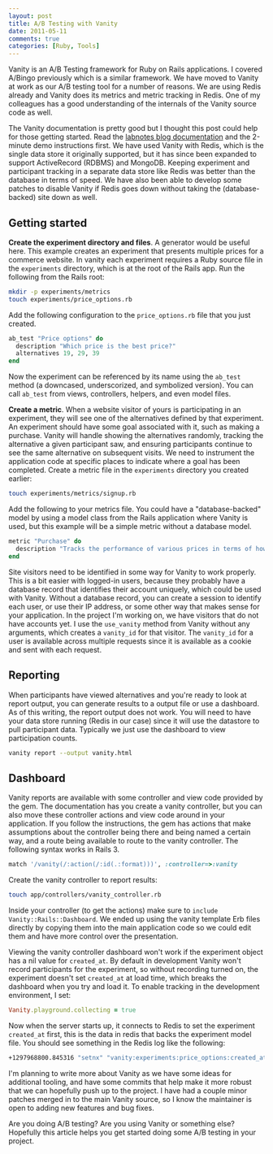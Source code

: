 ```yaml
---
layout: post
title: A/B Testing with Vanity
date: 2011-05-11
comments: true
categories: [Ruby, Tools]
---
```


Vanity is an A/B Testing framework for Ruby on Rails applications. I covered A/Bingo previously which is a similar framework. We have moved to Vanity at work as our A/B testing tool for a number of reasons. We are using Redis already and Vanity does its metrics and metric tracking in Redis. One of my colleagues has a good understanding of the internals of the Vanity source code as well. 

The Vanity documentation is pretty good but I thought this post could help for those getting started. Read the [labnotes blog documentation](http://vanity.labnotes.org/) and the 2-minute demo instructions first. We have used Vanity with Redis, which is the single data store it originally supported, but it has since been expanded to support ActiveRecord (RDBMS) and MongoDB. Keeping experiment and participant tracking in a separate data store like Redis was better than the database in terms of speed. We have also been able to develop some patches to disable Vanity if Redis goes down without taking the (database-backed) site down as well.

Getting started
-----
**Create the experiment directory and files**. A generator would be useful here. This example creates an experiment that presents multiple prices for a commerce website. In vanity each experiment requires a Ruby source file in the `experiments` directory, which is at the root of the Rails app. Run the following from the Rails root:

``` bash
mkdir -p experiments/metrics          
touch experiments/price_options.rb
```
    
Add the following configuration to the `price_options.rb` file that you just created.

``` ruby
ab_test "Price options" do
  description "Which price is the best price?"
  alternatives 19, 29, 39
end
```

Now the experiment can be referenced by its name using the `ab_test` method (a downcased, underscorized, and symbolized version). You can call `ab_test` from views, controllers, helpers, and even model files.

**Create a metric**. When a website visitor of yours is participating in an experiment, they will see one of the alternatives defined by that experiment. An experiment should have some goal associated with it, such as making a purchase. Vanity will handle showing the alternatives randomly, tracking the alternative a given participant saw, and ensuring participants continue to see the same alternative on subsequent visits. We need to instrument the application code at specific places to indicate where a goal has been completed. Create a metric file in the `experiments` directory you created earlier:

``` bash
touch experiments/metrics/signup.rb
```

Add the following to your metrics file. You could have a "database-backed" model by using a model class from the Rails application where Vanity is used, but this example will be a simple metric without a database model.

``` ruby
metric "Purchase" do
  description "Tracks the performance of various prices in terms of how many purchases their participants produce"
end
```

Site visitors need to be identified in some way for Vanity to work properly. This is a bit easier with logged-in users, because they probably have a database record that identifies their account uniquely, which could be used with Vanity. Without a database record, you can create a session to identify each user, or use their IP address, or some other way that makes sense for your application. In the project I'm working on, we have visitors that do not have accounts yet. I use the `use_vanity` method from Vanity without any arguments, which creates a `vanity_id` for that visitor. The `vanity_id` for a user is available across multiple requests since it is available as a cookie and sent with each request.

Reporting
---------

When participants have viewed alternatives and you're ready to look at report output, you can generate results to a output file or use a dashboard. As of this writing, the report output does not work. You will need to have your data store running (Redis in our case) since it will use the datastore to pull participant data. Typically we just use the dashboard to view participation counts.

``` sh
vanity report --output vanity.html
```

Dashboard
---------
Vanity reports are available with some controller and view code provided by the gem. The documentation has you create a vanity controller, but you can also move these controller actions and view code around in your application. If you follow the instructions, the gem has actions that make assumptions about the controller being there and being named a certain way, and a route being available to route to the vanity controller. The following syntax works in Rails 3.

``` ruby
match '/vanity(/:action(/:id(.:format)))', :controller=>:vanity 
```

Create the vanity controller to report results:

``` sh
touch app/controllers/vanity_controller.rb
```

Inside your controller (to get the actions) make sure to `include Vanity::Rails::Dashboard`. We ended up using the vanity template Erb files directly by copying them into the main application code so we could edit them and have more control over the presentation.

Viewing the vanity controller dashboard won't work if the experiment object has a nil value for `created_at`. By default in development Vanity won't record participants for the experiment, so without recording turned on, the experiment doesn't set `created_at` at load time, which breaks the dashboard when you try and load it. To enable tracking in the development environment, I set:

``` ruby
Vanity.playground.collecting = true
```

Now when the server starts up, it connects to Redis to set the experiment `created_at` first, this is the data in redis that backs the experiment model file. You should see something in the Redis log like the following:

``` sh
+1297968800.845316 "setnx" "vanity:experiments:price_options:created_at" "1297968800"
```


I'm planning to write more about Vanity as we have some ideas for additional tooling, and have some commits that help make it more robust that we can hopefully push up to the project. I have had a couple minor patches merged in to the main Vanity source, so I know the maintainer is open to adding new features and bug fixes.

Are you doing A/B testing? Are you using Vanity or something else? Hopefully this article helps you get started doing some A/B testing in your project.
